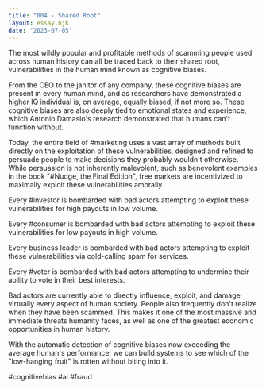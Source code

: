 ```yaml
---
title: "004 - Shared Root"
layout: essay.njk
date: "2023-07-05"
---
```


The most wildly popular and profitable methods of scamming people used across human history can all be traced back to their shared root, vulnerabilities in the human mind known as cognitive biases.

From the CEO to the janitor of any company, these cognitive biases are present in every human mind, and as researchers have demonstrated a higher IQ individual is, on average, equally biased, if not more so. These cognitive biases are also deeply tied to emotional states and experience, which Antonio Damasio's research demonstrated that humans can't function without.

Today, the entire field of #marketing uses a vast array of methods built directly on the exploitation of these vulnerabilities, designed and refined to persuade people to make decisions they probably wouldn't otherwise. While persuasion is not inherently malevolent, such as benevolent examples in the book "#Nudge, the Final Edition", free markets are incentivized to maximally exploit these vulnerabilities amorally.

Every #investor is bombarded with bad actors attempting to exploit these vulnerabilities for high payouts in low volume.

Every #consumer is bombarded with bad actors attempting to exploit these vulnerabilities for low payouts in high volume.

Every business leader is bombarded with bad actors attempting to exploit these vulnerabilities via cold-calling spam for services.

Every #voter is bombarded with bad actors attempting to undermine their ability to vote in their best interests.

Bad actors are currently able to directly influence, exploit, and damage virtually every aspect of human society. People also frequently don't realize when they have been scammed. This makes it one of the most massive and immediate threats humanity faces, as well as one of the greatest economic opportunities in human history.

With the automatic detection of cognitive biases now exceeding the average human's performance, we can build systems to see which of the "low-hanging fruit" is rotten without biting into it.

#cognitivebias #ai #fraud
